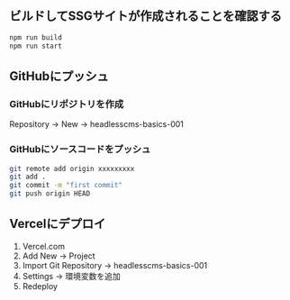 ## ビルドしてSSGサイトが作成されることを確認する

```bash
npm run build
npm run start
```

## GitHubにプッシュ

### GitHubにリポジトリを作成 

Repository -> New -> headlesscms-basics-001

### GitHubにソースコードをプッシュ

```bash
git remote add origin xxxxxxxxx
git add .
git commit -m "first commit"
git push origin HEAD
```

## Vercelにデプロイ

1. Vercel.com
2. Add New -> Project
3. Import Git Repository -> headlesscms-basics-001
4. Settings -> 環境変数を追加 
5. Redeploy
